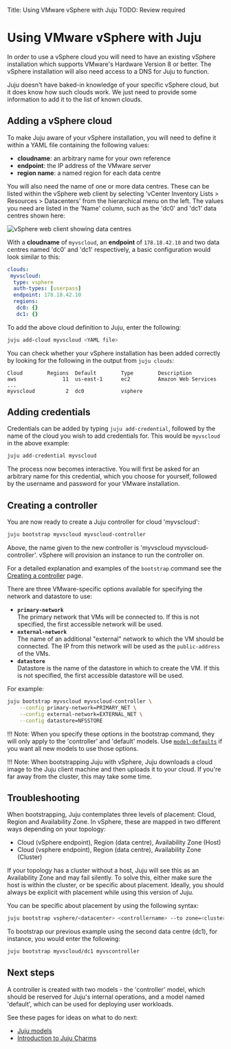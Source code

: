 Title: Using VMware vSphere with Juju
TODO:  Review required

# Using VMware vSphere with Juju

In order to use a vSphere cloud you will need to have an existing vSphere
installation which supports VMware's Hardware Version 8 or better. The vSphere
installation will also need access to a DNS for Juju to function.

Juju doesn't have baked-in knowledge of your specific vSphere cloud, but it
does know how such clouds work. We just need to provide some information to add
it to the list of known clouds.

## Adding a vSphere cloud

To make Juju aware of your vSphere installation, you will need to define it
within a YAML file containing the following values:

  - **cloudname**: an arbitrary name for your own reference
  - **endpoint**: the IP address of the VMware server
  - **region name**: a named region for each data centre

You will also need the name of one or more data centres. These can be listed
within the vSphere web client by selecting 'vCenter Inventory
Lists > Resources > Datacenters' from the hierarchical menu on the left. The
values you need are listed in the 'Name' column, such as the 'dc0' and 'dc1'
data centres shown here:

![vSphere web client showing data centres](./media/config-vsphere-datacenters.png)

With a **cloudname** of `myvscloud`, an **endpoint** of `178.18.42.10` and two
data centres named 'dc0' and 'dc1' respectively, a basic configuration would
look similar to this:

```yaml
clouds:
 myvscloud:
  type: vsphere
  auth-types: [userpass]
  endpoint: 178.18.42.10
  regions:
   dc0: {}
   dc1: {}
```
To add the above cloud definition to Juju, enter the following:

```bash
juju add-cloud myvscloud <YAML file>
```

You can check whether your vSphere installation has been added correctly by
looking for the following in the output from `juju clouds`:

<!-- JUJUVERSION: 2.0.1-trusty-amd64 -->
<!-- JUJUCOMMAND: juju clouds -->
```no-highlight
Cloud        Regions  Default        Type        Description
aws               11  us-east-1      ec2         Amazon Web Services
...
myvscloud          2  dc0            vsphere
```

## Adding credentials

Credentials can be added by typing `juju add-credential`, followed by the name
of the cloud you wish to add credentials for. This would be `myvscloud` in the
above example:

```bash
juju add-credential myvscloud
```
The process now becomes interactive. You will first be asked for an arbitrary
name for this credential, which you choose for yourself, followed by the
username and password for your VMware installation.

## Creating a controller

You are now ready to create a Juju controller for cloud 'myvscloud':

```bash
juju bootstrap myvscloud myvscloud-controller
```

Above, the name given to the new controller is 'myvscloud
myvscloud-controller'. vSphere will provision an instance to run the
controller on.

For a detailed explanation and examples of the `bootstrap` command see the
[Creating a controller][controllers-creating] page.

There are three VMware-specific options available for specifying the network
and datastore to use:

 - **`primary-network`**  
   The primary network that VMs will be connected to. If this is not specified,
   the first accessible network will be used.
 - **`external-network`**  
   The name of an additional "external" network to which the VM should be
   connected. The IP from this network will be used as the `public-address` of
   the VMs.
 - **`datastore`**  
   Datastore is the name of the datastore in which to create the VM. If this is
   not specified, the first accessible datastore will be used.

For example:

```bash
juju bootstrap myvscloud myvscloud-controller \
	--config primary-network=PRIMARY_NET \
	--config external-network=EXTERNAL_NET \
	--config datastore=NFSSTORE
```

!!! Note:
    When you specify these options in the bootstrap command, they will only
    apply to the 'controller' and 'default' models. Use
    [`model-defaults`](./models-config.html) if you want all new models to use
    those options.

!!! Note:
    When bootstrapping Juju with vSphere, Juju downloads a cloud image to
    the Juju client machine and then uploads it to your cloud. If you're far
    away from the cluster, this may take some time.

## Troubleshooting

When bootstrapping, Juju contemplates three levels of placement: Cloud, Region and
Availability Zone. In vSphere, these are mapped in two different ways depending
on your topology:

- Cloud (vSphere endpoint), Region (data centre), Availability Zone (Host)
- Cloud (vsphere endpoint), Region (data centre), Availability Zone (Cluster)

If your topology has a cluster without a host, Juju will see this as an
Availability Zone and may fail silently. To solve this, either make sure the
host is within the cluster, or be specific about placement. Ideally, you should
always be explicit with placement while using this version of Juju.

You can be specific about placement by using the following syntax:

```bash
juju bootstrap vsphere/<datacenter> <controllername> --to zone=<cluster|host>
```
To bootstrap our previous example using the second data centre (dc1), for instance,
you would enter the following:

```bash
juju bootstrap myvscloud/dc1 myvscontroller
```

## Next steps

A controller is created with two models - the 'controller' model, which
should be reserved for Juju's internal operations, and a model named
'default', which can be used for deploying user workloads.

See these pages for ideas on what to do next:

 - [Juju models][models]
 - [Introduction to Juju Charms][charms]


<!-- LINKS -->

[rscontrolpanel]: https://mycloud.rackspace.com
[controllers-creating]: ./controllers-creating.md
[models]: ./models.md
[charms]: ./charms.md
